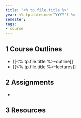 ```yaml
---
title: "<% tp.file.title %>"
year: <% tp.date.now("YYYY") %>
semester: 
tags: 
- course
---
```


## 1 Course Outlines

- [[<% tp.file.title %>-outline]]
- [[<% tp.file.title %>-lectures]]

## 2 Assignments

- 

## 3 Resources

